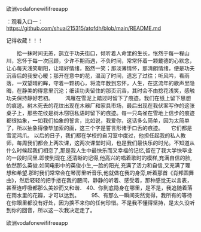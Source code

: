 欧洲vodafonewififreeapp

：观看入口一：https://github.com/shuai215315/atofdh/blob/main/README.md


记得收藏！！！



　　拾一抹时间无恙，鹄立于功夫街口，倾听着人命里的生长，怅然于每一程山川，忘怀于每一次回顾，少许不期而遇，不负时间，常常怀着一颗戴德的心默念，让心每天浅笑朝阳，让晴好情绪，豁然一笑；那淡薄情怀，那清朗情绪，便是功夫沉香后的我安心暖；那开在意中的花，温润了时间，遗忘了过往；听风吟，看雨落，一双望晴的眸，守着一颗初心，将流年数到忘怀，人生，在这流年的歌声里隐晦，在静美的得意里沉沦；细读功夫留住的那页沉香，其时会不由捻花浅笑，感触功夫保持静好若初。
　　鸿雁在雪泥上踏过时留下了痕迹。我们在纸上留下思想的痕迹。树木死去的花纹出现在木器厂和家具市场，最后出现在我伏案写作的这张桌子上，那些花纹是树木窃窃私语时留下的痕迹。每一只鸟雀在雪地上信步的痕迹都很抽象，一如我们抽象的誓言，比如说，我爱你，这话多么简单，因为太简单了，所以抽象得像毕加索的画，这三个字是誓言形诸于口舌的痕迹。　　它们都是雪泥鸿爪。
以后的日子，我们都在学校的自习室中度过，他担任起我的私人教师，每周我们都会上两次课，这两次课堂时间，也是我们最快乐的时光。不知道从什么时候起我们相恋了,那是我人生中最快乐而又幸福的记忆,留在了我大学快毕业的一段时间里.即使到现在,还清晰的记得,他高兴的唱着歌时的模样,充满自信的脸,依然那么英俊.如同电影中的英俊小生,一脸的阳光,充满了活力和自信,又充满了理想和希望.那时我们常常会在琴房里听音乐,他就做在我的身旁,听着那首《肖邦圆舞曲》，然后轻轻的把手搂在我的腰间，静静的听着、感受着，那种感觉无以言表，甚至连呼吸都那么美妙而又和谐．
	40、你到底隐身在哪里，是不是，我追随着落在雨水里的花瓣，才可以达到。
　　95、有那么一瞬间突然觉得，我所有的等待在你眼里都没有好处，因为换不来你的任何珍惜。不是我不懂得坚持，是太久没听到你的回音，所以这一次我决定走了。







欧洲vodafonewififreeapp
